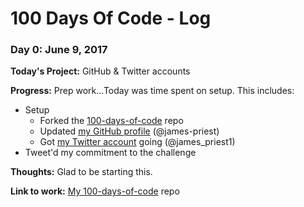 # 100 Days Of Code - Log

### Day 0: June 9, 2017

**Today's Project:** GitHub & Twitter accounts

**Progress:**  Prep work...Today was time spent on setup. This includes:

* Setup
  * Forked the [100-days-of-code](https://github.com/Kallaway/100-days-of-code) repo
  * Updated [my GitHub profile](https://github.com/james-priest) (@james-priest)
  * Got [my Twitter account](https://twitter.com/james_priest1) going (@james_priest1)
* Tweet'd my commitment to the challenge

**Thoughts:** Glad to be starting this.

**Link to work:** [My 100-days-of-code](https://github.com/james-priest/100-days-of-code) repo

<!--
### Day : June , 2017

**Today's Project:**

**Progress:**

**Thoughts:**

**Link to work:**

### Day 0: February 30, 2016 (Example 1)
##### (delete me or comment me out)

**Today's Progress**: Fixed CSS, worked on canvas functionality for the app.

**Thoughts:** I really struggled with CSS, but, overall, I feel like I am slowly getting better at it. Canvas is still new for me, but I managed to figure out some basic functionality.

**Link to work:** [Calculator App](http://www.example.com)

### Day 0: February 30, 2016 (Example 2)
##### (delete me or comment me out)

**Today's Progress**: Fixed CSS, worked on canvas functionality for the app.

**Thoughts**: I really struggled with CSS, but, overall, I feel like I am slowly getting better at it. Canvas is still new for me, but I managed to figure out some basic functionality.

**Link(s) to work**: [Calculator App](http://www.example.com)


### Day 1: June 27, Monday

**Today's Progress**: I've gone through many exercises on FreeCodeCamp.

**Thoughts** I've recently started coding, and it's a great feeling when I finally solve an algorithm challenge after a lot of attempts and hours spent.

**Link(s) to work**
1. [Find the Longest Word in a String](https://www.freecodecamp.com/challenges/find-the-longest-word-in-a-string)
2. [Title Case a Sentence](https://www.freecodecamp.com/challenges/title-case-a-sentence)-->
